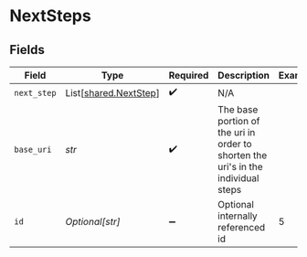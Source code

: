 # NextSteps


## Fields

| Field                                                                             | Type                                                                              | Required                                                                          | Description                                                                       | Example                                                                           |
| --------------------------------------------------------------------------------- | --------------------------------------------------------------------------------- | --------------------------------------------------------------------------------- | --------------------------------------------------------------------------------- | --------------------------------------------------------------------------------- |
| `next_step`                                                                       | List[[shared.NextStep](../../models/shared/nextstep.md)]                          | :heavy_check_mark:                                                                | N/A                                                                               |                                                                                   |
| `base_uri`                                                                        | *str*                                                                             | :heavy_check_mark:                                                                | The base portion of the uri in order to shorten the uri's in the individual steps |                                                                                   |
| `id`                                                                              | *Optional[str]*                                                                   | :heavy_minus_sign:                                                                | Optional internally referenced id                                                 | 5                                                                                 |
